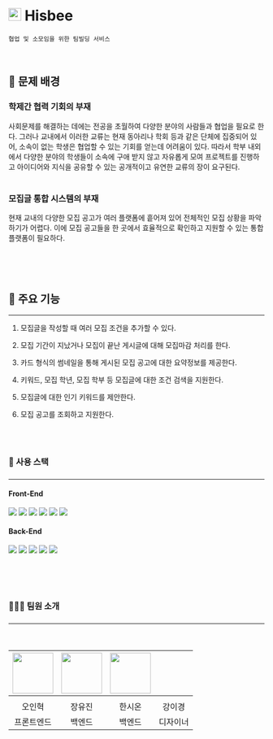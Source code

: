 # <img width="25" alt="logo-v2(opacity100)" src="https://github.com/ohinhyuk/MCNL-Study/assets/49269218/51bbd0f7-8245-4bfd-a898-619e90adc319"> Hisbee

`협업 및 소모임을 위한 팀빌딩 서비스`

<br/>


<h2>🌉 문제 배경</h2>

<h3>학제간 협력 기회의 부재 </h3>
사회문제를 해결하는 데에는 전공을 초월하여 다양한 분야의 사람들과 협업을 필요로 한다. 그러나 교내에서 이러한 교류는 현재 동아리나 학회 등과 같은 단체에 집중되어 있어, 소속이 없는 학생은 협업할 수 있는 기회를 얻는데 어려움이 있다. 따라서 학부 내외에서 다양한 분야의 학생들이 소속에 구애 받지 않고 자유롭게 모여 프로젝트를 진행하고 아이디어와 지식을 공유할 수 있는 공개적이고 유연한 교류의 장이 요구된다.
<br/><br/>
<h3>모집글 통합 시스템의 부재</h3>
현재 교내의 다양한 모집 공고가 여러 플랫폼에 흩어져 있어 전체적인 모집 상황을 파악하기가 어렵다. 이에 모집 공고들을 한 곳에서 효율적으로 확인하고 지원할 수 있는 통합 플랫폼이 필요하다.

<br/><br/><br/>
<h2>🚀 주요 기능</h2>
<hr />

  <ol>
    <li><p>모집글을 작성할 때 여러 모집 조건을 추가할 수 있다.</p></li>
    <li><p>모집 기간이 지났거나 모집이 끝난 게시글에 대해 모집마감 처리를 한다.</p></li>
    <li><p>카드 형식의 썸네일을 통해 게시된 모집 공고에 대한 요약정보를 제공한다. </p></li>
    <li><p>키워드, 모집 학년, 모집 학부 등 모집글에 대한 조건 검색을 지원한다.</p></li>
    <li><p>모집글에 대한 인기 키워드를 제안한다.</p></li>
    <li><p>모집 공고를 조회하고 지원한다.</p></li>
  
  </ol>



<br/><br/>
<h3>🔧 사용 스택<h3/>
<hr/>

<h4>Front-End</h4>
<div>
	<img src="https://img.shields.io/badge/TypeScript-007396?style=flat&logo=typescript&logoColor=white&color=3178C6" />
	<img src="https://img.shields.io/badge/React-E34F26?style=flat&logo=react&logoColor=white&color=61DAFB" />
	<img src="https://img.shields.io/badge/ReactQuery-1572B6?style=flat&logo=reactquery&logoColor=white&color=FF4154" />
  <img src="https://img.shields.io/badge/Axios-1572B6?style=flat&logo=axios&logoColor=white&color=5A29E4" />
  <img src="https://img.shields.io/badge/Tailwind-1572B6?style=flat&logo=tailwindcss&logoColor=white&color=00AFFF" />
  <img src="https://img.shields.io/badge/Mui-1572B6?style=flat&logo=mui&logoColor=white&color=007FFF" />
</div>

<h4>Back-End</h4>
<div>
  
<img src="https://img.shields.io/badge/JAVA-007396?style=for-the-badge&logo=java&logoColor=white"> 
<img src="https://img.shields.io/badge/mysql-4479A1?style=for-the-badge&logo=mysql&logoColor=white"> 
<img src="https://img.shields.io/badge/aws-232F3E?style=for-the-badge&logo=aws&logoColor=white"> 
<img src="https://img.shields.io/badge/Hibernate-59666C?style=for-the-badge&logo=Hibernate&logoColor=white"> 
<img src="https://img.shields.io/badge/SpringBoot-6DB33F?style=for-the-badge&logo=SpringBoot&logoColor=white">

</div>


<br/><br/><br/>
<h3>👨‍👩‍👧 팀원 소개<h3/>
<hr/><br />

|<img src="https://github.com/ohinhyuk.png" width="80">|<img src="https://github.com/yujin9747.png" width="80">|<img src="https://github.com/zionhann.png" width="80">||
|:---:|:---:|:---:|:---:|
|[](https://github.com/ohinhyuk)|[](https://github.com/yujin9747)|[](https://github.com/zionhann)||
|오인혁|장유진|한시온|강이경|
|프론트엔드|백엔드|백엔드|디자이너|

